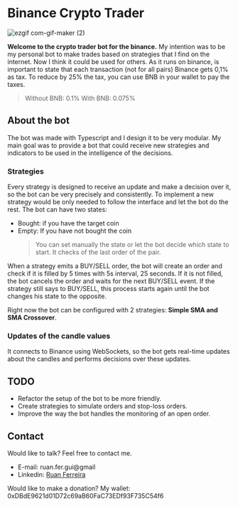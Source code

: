 # Binance Crypto Trader
![ezgif com-gif-maker (2)](https://user-images.githubusercontent.com/43659888/189414480-bfc5e8c8-2ada-42c8-be4d-d45bdf2be713.gif)

**Welcome to the crypto trader bot for the binance.**
My intention was to be my personal bot to make trades based on strategies that I find on the internet. Now I think it could be used for others.
As it runs on binance, is important to state that each transaction (not for all pairs) Binance gets 0,1% as tax.
To reduce by 25% the tax, you can use BNB in your wallet to pay the taxes.

> Without BNB: 0.1%
> With BNB: 0.075%

## About the bot

The bot was made with Typescript and I design it to be very modular.
My main goal was to provide a bot that could receive new strategies and indicators to be used in the intelligence of the decisions.

### Strategies

Every strategy is designed to receive an update and make a decision over it, so the bot can be very precisely and consistently. To implement a new strategy would be only needed to follow the interface and let the bot do the rest.
The bot can have two states:

- Bought: if you have the target coin
- Empty: If you have not bought the coin
  > You can set manually the state or let the bot decide which state to start. It checks of the last order of the pair.

When a strategy emits a BUY/SELL order, the bot will create an order and check if it is filled by 5 times with 5s interval, 25 seconds. If it is not filled, the bot cancels the order and waits for the next BUY/SELL event. If the strategy still says to BUY/SELL, this process starts again until the bot changes his state to the opposite.

Right now the bot can be configured with 2 strategies: **Simple SMA and SMA Crossover**.

### Updates of the candle values

It connects to Binance using WebSockets, so the bot gets real-time updates about the candles and performs decisions over these updates.

## TODO

- Refactor the setup of the bot to be more friendly.
- Create strategies to simulate orders and stop-loss orders.
- Improve the way the bot handles the monitoring of an open order.

## Contact
Would like to talk? Feel free to contact me.
* E-mail: ruan.fer.gui@gmail
* Linkedin: [Ruan Ferreira](https://www.linkedin.com/in/ruan-ferreira-87a15a180/)

Would like to make a donation?
My wallet: 0xDBdE9621d01D72c69aB60FaC73EDf93F735C54f6
